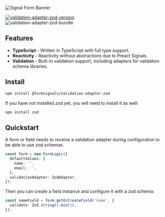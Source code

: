 ![Signal Form Banner](https://github.com/gutentag2012/form-signals/raw/chore/clean-for-deploy/assets/banner.svg)

[![validation-adapter-zod-version](https://img.shields.io/npm/v/%40formsignals%2Fvalidation-adapter-zod?style=for-the-badge&logo=npm&label=validation-adapter-zod)](https://www.npmjs.com/package/@formsignals/validation-adapter-zod) <br/>
![validation-adapter-zod-bundle](https://img.shields.io/bundlephobia/minzip/%40formsignals%2Fvalidation-adapter-zod?style=for-the-badge&label=validation-adapter-zod-size) <br/>

## Features

- **TypeScript** - Written in TypeScript with full type support.
- **Reactivity** - Reactivity without abstractions due to Preact Signals.
- **Validation** - Built-in validation support, including adapters for validation schema libraries.

## Install

```bash
npm install @formsignals/validation-adapter-zod
```

If you have not installed zod yet, you will need to install it as well:

```bash
npm install zod
```

## Quickstart

A form or field needs to receive a validation adapter during configuration to be able to use zod schemas.

```ts
const form = new FormLogic({
  defaultValues: {
    name: '',
    email: '',
  },
  validationAdapter: ZodAdapter,
});
```

Then you can create a field instance and configure it with a zod schema:

```ts
const nameField = form.getOrCreateField('name', {
  validate: Zod.string().min(3),
});
```
